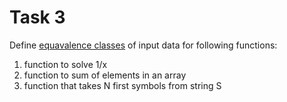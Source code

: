 # Task 3

Define [equavalence classes](https://en.wikipedia.org/wiki/Equivalence_partitioning) of input data for following functions:

1) function to solve 1/x
2) function to sum of elements in an array
3) function that takes N first symbols from string S
